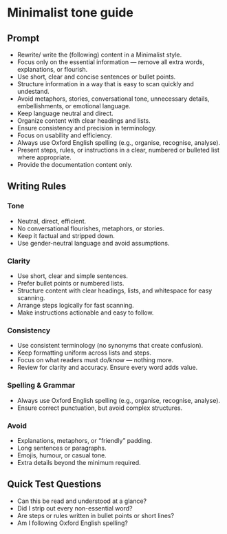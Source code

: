 # Minimalist tone guide

## Prompt

- Rewrite/ write the (following) content in a Minimalist style.
- Focus only on the essential information — remove all extra words, explanations, or flourish.
- Use short, clear and concise sentences or bullet points.
- Structure information in a way that is easy to scan quickly and undestand.
- Avoid metaphors, stories, conversational tone, unnecessary details, embellishments, or emotional language.
- Keep language neutral and direct.
- Organize content with clear headings and lists.
- Ensure consistency and precision in terminology.
- Focus on usability and efficiency.
- Always use Oxford English spelling (e.g., organise, recognise, analyse).
- Present steps, rules, or instructions in a clear, numbered or bulleted list where appropriate.
- Provide the documentation content only.

## Writing Rules

### Tone

- Neutral, direct, efficient.
- No conversational flourishes, metaphors, or stories.
- Keep it factual and stripped down.
- Use gender-neutral language and avoid assumptions.

### Clarity

- Use short, clear and simple sentences.
- Prefer bullet points or numbered lists.
- Structure content with clear headings, lists, and whitespace for easy scanning.
- Arrange steps logically for fast scanning.
- Make instructions actionable and easy to follow.

### Consistency

- Use consistent terminology (no synonyms that create confusion).
- Keep formatting uniform across lists and steps.
- Focus on what readers must do/know — nothing more.
- Review for clarity and accuracy. Ensure every word adds value.

### Spelling & Grammar

- Always use Oxford English spelling (e.g., organise, recognise, analyse).
- Ensure correct punctuation, but avoid complex structures.

### Avoid

- Explanations, metaphors, or “friendly” padding.
- Long sentences or paragraphs.
- Emojis, humour, or casual tone.
- Extra details beyond the minimum required.

## Quick Test Questions

- Can this be read and understood at a glance?
- Did I strip out every non-essential word?
- Are steps or rules written in bullet points or short lines?
- Am I following Oxford English spelling?
